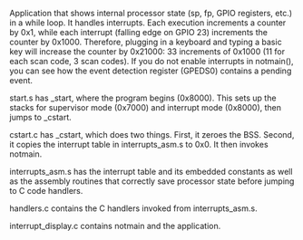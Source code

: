 Application that shows internal processor state (sp, fp, GPIO registers, etc.)
in a while loop. It handles interrupts. Each execution increments a counter by 0x1,
while each interrupt (falling edge on GPIO 23) increments the counter by 0x1000.
Therefore, plugging in a keyboard and typing a basic key will increase the counter
by 0x21000: 33 increments of 0x1000 (11 for each scan code, 3 scan codes). 
If you do not enable interrupts in notmain(), you can see how the event detection
register (GPEDS0) contains a pending event.

start.s has _start, where the program begins (0x8000). This sets up the stacks
for supervisor mode (0x7000) and interrupt mode (0x8000), then jumps to _cstart.

cstart.c has _cstart, which does two things. First, it zeroes the BSS. Second,
it copies the interrupt table in interrupts_asm.s to 0x0. It then invokes
notmain.

interrupts_asm.s has the interrupt table and its embedded constants as well as
the assembly routines that correctly save processor state before jumping to C code
handlers.

handlers.c contains the C handlers invoked from interrupts_asm.s.

interrupt_display.c contains notmain and the application.

